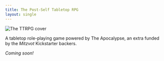 ```yaml
---
title: The Post-Self Tabletop RPG
layout: single
---
```


![The TTRPG cover](/img/ttrpg.png)

A tabletop role-playing game powered by The Apocalypse, an extra funded by the *Mitzvot* Kickstarter backers.

*Coming soon!*
